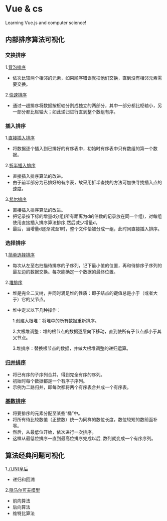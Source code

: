 # Vue & cs
Learning Vue.js and computer science!

## 内部排序算法可视化

### 交换排序
1.[冒泡排序](https://hummingg.github.io/Vue/BubbleSortVisualized.html)
  - 依次比较两个相邻的元素，如果顺序错误就把他们交换，直到没有相邻元素需要交换。
  
2.[快速排序](https://hummingg.github.io/Vue/QuickSortVisualized.html)
  - 通过一趟排序将数据按枢轴分割成独立的两部分，其中一部分都比枢轴小，另一部分都比枢轴大；如此递归进行直到整个数组有序。

### 插入排序
1.[直接插入排序](https://hummingg.github.io/Vue/InsertSortVisualized.html)
  - 将数据逐个插入到已排好的有序表中，初始时有序表中只有数组的第一个数据。
  
2.[折半插入排序](https://hummingg.github.io/Vue/BinaryInsertSortVisualized.html)
  - 直接插入排序算法的改进。
  - 由于前半部分为已排好的有序表，故采用折半查找的方法可加快寻找插入点的速度。
  
3.[希尔排序](https://hummingg.github.io/Vue/ShellSortVisualized.html)
  - 直接插入排序算法的改进。
  - 把记录按下标的增量d分组(所有距离为d的倍数的记录放在同一个组)，对每组使用直接插入排序算法排序,然后减少增量d。
  - 最后，当增量d逐渐减至1时，整个文件恰被分成一组，此时同直接插入排序。

### 选择排序
1.[简单选择排序](https://hummingg.github.io/Vue/SelectSortVisualized.html)
  - 每次从左至右扫描待排序的子序列，记下最小值的位置，再和待排序子序列的最左边的数据交换。每次能确定一个数据的最终位置。
  
2.[堆排序](https://hummingg.github.io/Vue/HeapSortVisualized.html)
  - 堆是完全二叉树，并同时满足堆的性质：即子结点的键值总是小于（或者大于）它的父节点。
  - 堆中定义以下几种操作：
  
    1.创建大根堆：将堆中的所有数据重新排序。
    
    2.大根堆调整：堆的根节点的数据逐层向下移动，直到使所有子节点都小于其父节点。
    
    3.堆排序：替换根节点的数据，并做大根堆调整的递归运算。

### [归并排序](https://hummingg.github.io/Vue/MergeSortVisualized.html)
  - 将已有序的子序列合并，得到完全有序的序列。
  - 初始时每个数据都是一个有序子序列。
  - 示例为二路归并，即每次都将两个有序表合并成一个有序表。
  
### [基数排序](https://hummingg.github.io/Vue/RadixSortVisualized.html)
  - 将要排序的元素分配至某些“桶”中。
  - 将所有待比较数值（正整数）统一为同样的数位长度，数位较短的数前面补零。
  - 然后，从最低位开始，依次进行一次排序。
  - 这样从最低位排序一直到最高位排序完成以后, 数列就变成一个有序序列。

## 算法经典问题可视化
1.[八(N)皇后](https://hummingg.github.io/Vue/Problems/QueensVisualized.html)
  - 递归和回溯
 
2.[隐马尔可夫模型](https://hummingg.github.io/Vue/Model/hmm.html)
  - 前向算法
  - 后向算法
  - 维特比算法
